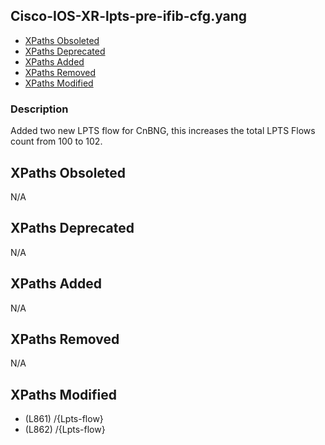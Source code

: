 ## Cisco-IOS-XR-lpts-pre-ifib-cfg.yang

- [XPaths Obsoleted](#xpaths-obsoleted)
- [XPaths Deprecated](#xpaths-deprecated)
- [XPaths Added](#xpaths-added)
- [XPaths Removed](#xpaths-removed)
- [XPaths Modified](#xpaths-modified)

### Description

Added two new LPTS flow for CnBNG, this increases the total LPTS Flows count from 100 to 102.

## XPaths Obsoleted

N/A

## XPaths Deprecated

N/A

## XPaths Added

N/A

## XPaths Removed

N/A

## XPaths Modified

- (L861)	/{Lpts-flow}
- (L862)	/{Lpts-flow}

